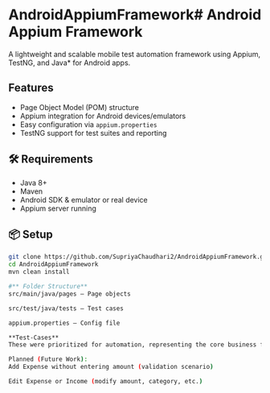 # AndroidAppiumFramework# Android Appium Framework

A lightweight and scalable mobile test automation framework using Appium, TestNG, and Java* for Android apps.

## Features
- Page Object Model (POM) structure
- Appium integration for Android devices/emulators
- Easy configuration via `appium.properties`
- TestNG support for test suites and reporting

## 🛠️ Requirements
- Java 8+
- Maven
- Android SDK & emulator or real device
- Appium server running

## 📦 Setup

```bash
git clone https://github.com/SupriyaChaudhari2/AndroidAppiumFramework.git
cd AndroidAppiumFramework
mvn clean install

#** Folder Structure**
src/main/java/pages – Page objects

src/test/java/tests – Test cases

appium.properties – Config file

**Test-Cases**
These were prioritized for automation, representing the core business flow that must function reliably.

Planned (Future Work):
Add Expense without entering amount (validation scenario)

Edit Expense or Income (modify amount, category, etc.)

